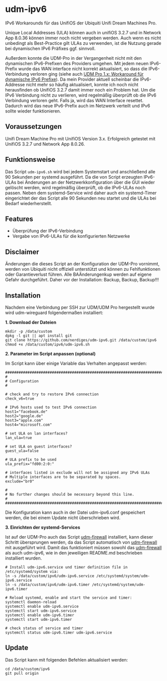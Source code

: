 # udm-ipv6
IPv6 Workarounds für das UnifiOS der Ubiquiti Unifi Dream Machines Pro.

Unique Local Addresses (ULA) können auch in unifiOS 3.2.7 und in Network App 8.0.36 können immer noch nicht vergeben werden. Auch wenn es nicht unbedingt als Best-Practice gilt ULAs zu verwenden, ist die Nutzung gerade bei dynamischen IPv6 Präfixes ggf. sinnvoll.

Außerdem konnte die UDM-Pro in der Vergangenheit nicht mit den dynamischen IPv6-Prefixen des Providers umgehen. Mit jedem neuen IPv6-Prefix wurde das WAN interface nicht korrekt aktualisiert, so dass die IPv6-Verbindung verloren ging (siehe auch [UDM Pro 1.x: Workaround für dynamische IPv6 Prefixe](https://nerdig.es/udm-pro-ipv6-2/)). Da mein Provider aktuell scheinbar die IPv6-Addresse nicht mehr so häufig aktualisiert, konnte ich noch nicht herausfinden ob UnifiOS 3.2.7 damit immer noch ein Problem hat. Um die IPv6 Verbindung nicht zu verlieren, wird regelmäßig überprüft ob die IPv6 Verbindung verloren geht. Falls ja, wird das WAN Interface resettet. Dadurch wird das neue IPv6-Prefix auch im Netzwerk verteilt und IPv6 sollte wieder funktionieren.

## Voraussetzungen
Unifi Dream Machine Pro mit UnifiOS Version 3.x. Erfolgreich getestet mit UnifiOS 3.2.7 und Network App 8.0.26.

## Funktionsweise
Das Script `udm-ipv6.sh` wird bei jedem Systemstart und anschließend alle 90 Sekunden per systemd ausgeführt. Da die von Script erzeugten IPv6-ULAs bei Änderungen an der Netzwerkkonfiguration über die GUI wieder gelöscht werden, wird regelmäßig überprüft, ob die IPv6-ULAs noch passen. Neben dem systemd-Service wird daher auch ein systemd-Timer eingerichtet der das Script alle 90 Sekunden neu startet und die ULAs bei Bedarf wiederherstellt.

## Features
- Überprüfung der IPv6-Verbindung  
- Vergabe von IPv6-ULAs für die konfigurierten Netzwerke 

## Disclaimer
Änderungen die dieses Script an der Konfiguration der UDM-Pro vornimmt, werden von Ubiquiti nicht offiziell unterstützt und können zu Fehlfunktionen oder Garantieverlust führen. Alle BAÄnderungenkup werden auf eigene Gefahr durchgeführt. Daher vor der Installation: Backup, Backup, Backup!!!


## Installation
Nachdem eine Verbindung per SSH zur UDM/UDM Pro hergestellt wurde wird udm-wireguard folgendermaßen installiert:

**1. Download der Dateien**

```
mkdir -p /data/custom
dpkg -l git || apt install git
git clone https://github.com/nerdiges/udm-ipv6.git /data/custom/ipv6
chmod +x /data/custom/ipv6/udm-ipv6.sh
```

**2. Parameter im Script anpassen (optional)**

Im Script kann über einige Variable das Verhalten angepasst werden:

```
######################################################################################
#
# Configuration
#

# check and try to restore IPv6 connection
check_v6=true

# IPv6 hosts used to test IPv6 connection
host1="facebook.de"
host2="google.de"
host3="apple.com"
host4="microsoft.com"

# set ULA on lan interfaces?
lan_ula=true

# set ULA on guest interfaces?
guest_ula=false

# ULA prefix to be used
ula_prefix="fd00:2:0:"

# interfaces listed in exclude will not be assigned any IPv6 ULAs
# Multiple interfaces are to be separated by spaces.
exclude="br0"

#
# No further changes should be necessary beyond this line.
#
######################################################################################
```

Die Konfiguration kann auch in der Datei udm-ipv6.conf gespeichert werden, die bei einem Update nicht überschrieben wird.

**3. Einrichten der systemd-Services**

Ist auf der UDM-Pro auch das Script [udm-firewall](https://github.com/nerdiges/udm-firewall) installiert, kann dieser Schritt übersprungen werden, da das Script automatisch von [udm-firewall](https://github.com/nerdiges/udm-firewall) mit ausgeführt wird. Damit das funktioniert müssen sowohl das [udm-firewall](https://github.com/nerdiges/udm-firewall) als auch udm-ipv6, wie in den jeweiligen README.md beschrieben installiert wurden. 

```
# Install udm-ipv6.service und timer definition file in /etc/systemd/system via:
ln -s /data/custom/ipv6/udm-ipv6.service /etc/systemd/system/udm-ipv6.service
ln -s /data/custom/ipv6/udm-ipv6.timer /etc/systemd/system/udm-ipv6.timer

# Reload systemd, enable and start the service and timer:
systemctl daemon-reload
systemctl enable udm-ipv6.service
systemctl start udm-ipv6.service
systemctl enable udm-ipv6.timer
systemctl start udm-ipv6.timer

# check status of service and timer
systemctl status udm-ipv6.timer udm-ipv6.service
```

## Update

Das Script kann mit folgenden Befehlen aktualisiert werden:
```
cd /data/custom/ipv6
git pull origin
```

